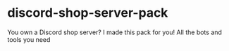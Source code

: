 # discord-shop-server-pack
You own a Discord shop server? I made this pack for you! All the bots and tools you need
